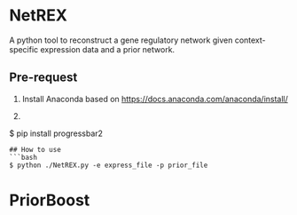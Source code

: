 # NetREX
A python tool to reconstruct a gene regulatory network given context-specific expression data and a prior network.

## Pre-request
1. Install Anaconda based on https://docs.anaconda.com/anaconda/install/
2. ```bash
$ pip install progressbar2
```
## How to use
```bash
$ python ./NetREX.py -e express_file -p prior_file 

```
# PriorBoost

